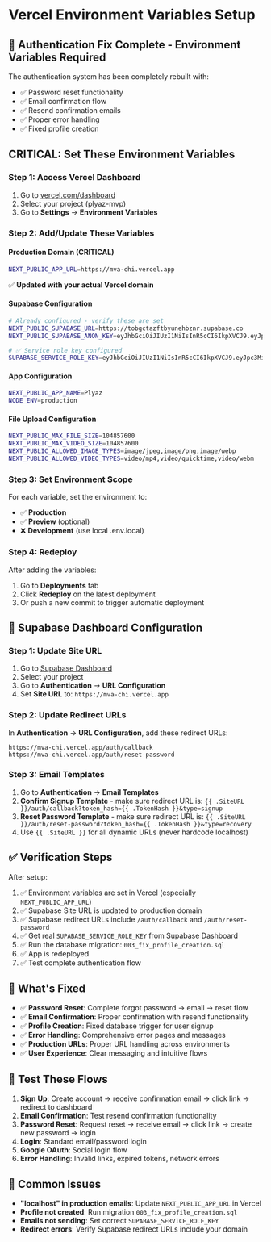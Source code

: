 # Vercel Environment Variables Setup

## 🚀 Authentication Fix Complete - Environment Variables Required

The authentication system has been completely rebuilt with:
- ✅ Password reset functionality
- ✅ Email confirmation flow
- ✅ Resend confirmation emails
- ✅ Proper error handling
- ✅ Fixed profile creation

## **CRITICAL: Set These Environment Variables**

### **Step 1: Access Vercel Dashboard**
1. Go to [vercel.com/dashboard](https://vercel.com/dashboard)
2. Select your project (plyaz-mvp)
3. Go to **Settings** → **Environment Variables**

### **Step 2: Add/Update These Variables**

#### **Production Domain (CRITICAL)**
```bash
NEXT_PUBLIC_APP_URL=https://mva-chi.vercel.app
```
✅ **Updated with your actual Vercel domain**

#### **Supabase Configuration**
```bash
# Already configured - verify these are set
NEXT_PUBLIC_SUPABASE_URL=https://tobgctazftbyunehbznr.supabase.co
NEXT_PUBLIC_SUPABASE_ANON_KEY=eyJhbGciOiJIUzI1NiIsInR5cCI6IkpXVCJ9.eyJpc3MiOiJzdXBhYmFzZSIsInJlZiI6InRvYmdjdGF6ZnRieXVuZWhiem5yIiwicm9sZSI6ImFub24iLCJpYXQiOjE3NTM3Mzc1NTEsImV4cCI6MjA2OTMxMzU1MX0.IIgJaF139YQW_DQ0Ikf83TzQYx5Om-El-5rnQBJiCW0

# ✅ Service role key configured
SUPABASE_SERVICE_ROLE_KEY=eyJhbGciOiJIUzI1NiIsInR5cCI6IkpXVCJ9.eyJpc3MiOiJzdXBhYmFzZSIsInJlZiI6InRvYmdjdGF6ZnRieXVuZWhiem5yIiwicm9sZSI6InNlcnZpY2Vfcm9sZSIsImlhdCI6MTc1MzczNzU1MSwiZXhwIjoyMDY5MzEzNTUxfQ.R-43__IDxb8tXM8TQdVNXqOxPsVk-Od70yM4w6XRSQ4
```

#### **App Configuration**
```bash
NEXT_PUBLIC_APP_NAME=Plyaz
NODE_ENV=production
```

#### **File Upload Configuration**
```bash
NEXT_PUBLIC_MAX_FILE_SIZE=104857600
NEXT_PUBLIC_MAX_VIDEO_SIZE=104857600
NEXT_PUBLIC_ALLOWED_IMAGE_TYPES=image/jpeg,image/png,image/webp
NEXT_PUBLIC_ALLOWED_VIDEO_TYPES=video/mp4,video/quicktime,video/webm
```

### **Step 3: Set Environment Scope**
For each variable, set the environment to:
- ✅ **Production**
- ✅ **Preview** (optional)
- ❌ **Development** (use local .env.local)

### **Step 4: Redeploy**
After adding the variables:
1. Go to **Deployments** tab
2. Click **Redeploy** on the latest deployment
3. Or push a new commit to trigger automatic deployment

## 🔧 Supabase Dashboard Configuration

### **Step 1: Update Site URL**
1. Go to [Supabase Dashboard](https://supabase.com/dashboard)
2. Select your project
3. Go to **Authentication** → **URL Configuration**
4. Set **Site URL** to: `https://mva-chi.vercel.app`

### **Step 2: Update Redirect URLs**
In **Authentication** → **URL Configuration**, add these redirect URLs:
```
https://mva-chi.vercel.app/auth/callback
https://mva-chi.vercel.app/auth/reset-password
```

### **Step 3: Email Templates**
1. Go to **Authentication** → **Email Templates**
2. **Confirm Signup Template** - make sure redirect URL is: `{{ .SiteURL }}/auth/callback?token_hash={{ .TokenHash }}&type=signup`
3. **Reset Password Template** - make sure redirect URL is: `{{ .SiteURL }}/auth/reset-password?token_hash={{ .TokenHash }}&type=recovery`
4. Use `{{ .SiteURL }}` for all dynamic URLs (never hardcode localhost)

## ✅ Verification Steps

After setup:
1. ✅ Environment variables are set in Vercel (especially `NEXT_PUBLIC_APP_URL`)
2. ✅ Supabase Site URL is updated to production domain
3. ✅ Supabase redirect URLs include `/auth/callback` and `/auth/reset-password`
4. ✅ Get real `SUPABASE_SERVICE_ROLE_KEY` from Supabase Dashboard
5. ✅ Run the database migration: `003_fix_profile_creation.sql`
6. ✅ App is redeployed
7. ✅ Test complete authentication flow

## 🎯 What's Fixed

- ✅ **Password Reset**: Complete forgot password → email → reset flow
- ✅ **Email Confirmation**: Proper confirmation with resend functionality  
- ✅ **Profile Creation**: Fixed database trigger for user signup
- ✅ **Error Handling**: Comprehensive error pages and messages
- ✅ **Production URLs**: Proper URL handling across environments
- ✅ **User Experience**: Clear messaging and intuitive flows

## 🧪 Test These Flows

1. **Sign Up**: Create account → receive confirmation email → click link → redirect to dashboard
2. **Email Confirmation**: Test resend confirmation functionality
3. **Password Reset**: Request reset → receive email → click link → create new password → login
4. **Login**: Standard email/password login
5. **Google OAuth**: Social login flow
6. **Error Handling**: Invalid links, expired tokens, network errors

## 🚨 Common Issues

- **"localhost" in production emails**: Update `NEXT_PUBLIC_APP_URL` in Vercel
- **Profile not created**: Run migration `003_fix_profile_creation.sql`
- **Emails not sending**: Set correct `SUPABASE_SERVICE_ROLE_KEY`
- **Redirect errors**: Verify Supabase redirect URLs include your domain